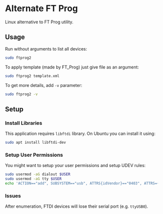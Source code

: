 Alternate FT Prog
=================

Linux alternative to FT Prog utility.


## Usage

Run without arguments to list all devices:
```bash
sudo ftprog2
```

To apply template (made by FT_Prog) just give file as an argument:
```bash
sudo ftprog2 template.xml
```

To get more details, add `-v` parameter:
```bash
sudo ftprog2 -v
```


## Setup

### Install Libraries

This application requires `libftdi` library. On Ubuntu you can install it using:
```bash
sudo apt install libftdi-dev
```

### Setup User Permissions

You might want to setup your user permissions and setup UDEV rules:
```bash
sudo usermod -aG dialout $USER
sudo usermod -aG tty $USER
echo 'ACTION=="add", SUBSYSTEM=="usb", ATTRS{idVendor}=="0403", ATTRS={idProduct}=="6001", OWNER="user", MODE="0777", GROUP="dialout"' | tee /etc/udev/rules.d/99-libftdi.rules
```
### Issues

After enumeration, FTDI devices will lose their serial port (e.g. `ttyUSB0`).
